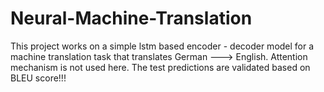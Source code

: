 # Neural-Machine-Translation

This project works on a simple lstm based encoder - decoder model for a machine translation task that translates German ---> English.
Attention mechanism is not used here. The test predictions are validated based on BLEU score!!!

